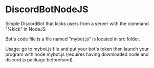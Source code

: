 # DiscordBotNodeJS

Simple DiscordBot that kicks users from a server with the command "%kick" in NodeJS

Bot's code file is a file named "mybot.js" is located in src folder.

Usage: go to mybot.js file and put your bot's token then launch your program with node mybot.js (requires having downloaded node and discord.js package beforehand).

